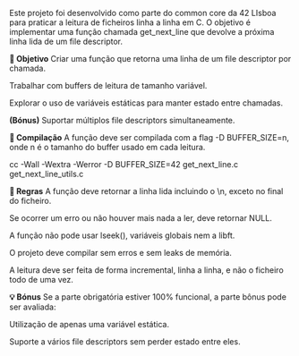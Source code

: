 
Este projeto foi desenvolvido como parte do common core da 42 LIsboa para praticar a leitura de ficheiros linha a linha em C. O objetivo é implementar uma função chamada get_next_line que devolve a próxima linha lida de um file descriptor.

**🧠 Objetivo**
Criar uma função que retorna uma linha de um file descriptor por chamada.

Trabalhar com buffers de leitura de tamanho variável.

Explorar o uso de variáveis estáticas para manter estado entre chamadas.

**(Bónus)** Suportar múltiplos file descriptors simultaneamente.

**🔧 Compilação**
A função deve ser compilada com a flag -D BUFFER_SIZE=n, onde n é o tamanho do buffer usado em cada leitura.

cc -Wall -Wextra -Werror -D BUFFER_SIZE=42 get_next_line.c get_next_line_utils.c

**📌 Regras**
A função deve retornar a linha lida incluindo o \n, exceto no final do ficheiro.

Se ocorrer um erro ou não houver mais nada a ler, deve retornar NULL.

A função não pode usar lseek(), variáveis globais nem a libft.

O projeto deve compilar sem erros e sem leaks de memória.

A leitura deve ser feita de forma incremental, linha a linha, e não o ficheiro todo de uma vez.

**💡 Bónus**
Se a parte obrigatória estiver 100% funcional, a parte bônus pode ser avaliada:

Utilização de apenas uma variável estática.

Suporte a vários file descriptors sem perder estado entre eles.
